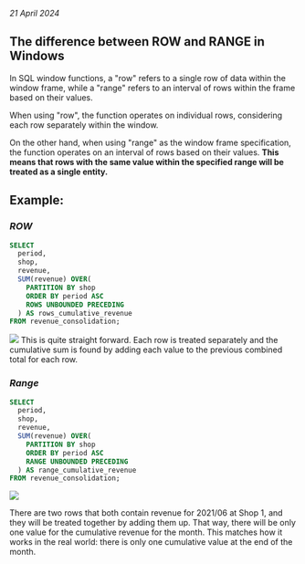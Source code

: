 *21 April 2024*

## The difference between ROW and RANGE in Windows 

In SQL window functions, a "row" refers to a single row of data within the window frame, while a "range" refers to an interval of rows within the frame based on their values. 

When using "row", the function operates on individual rows, considering each row separately within the window.

On the other hand, when using "range" as the window frame specification, the function operates on an interval of rows based on their values. **This means that rows with the same value within the specified range will be treated as a single entity.**

## **Example:**
### *ROW*

```sql
SELECT
  period,
  shop,
  revenue,
  SUM(revenue) OVER(
    PARTITION BY shop
    ORDER BY period ASC
    ROWS UNBOUNDED PRECEDING
  ) AS rows_cumulative_revenue
FROM revenue_consolidation;
```
![](https://learnsql.com/blog/difference-between-rows-range-window-functions/rows.gif)
This is quite straight forward. Each row is treated separately and the cumulative sum is found by adding each value to the previous combined total for each row.

### *Range*

```sql
SELECT
  period,
  shop,
  revenue,
  SUM(revenue) OVER(
    PARTITION BY shop
    ORDER BY period ASC
    RANGE UNBOUNDED PRECEDING
  ) AS range_cumulative_revenue
FROM revenue_consolidation;
```
![](https://learnsql.com/blog/difference-between-rows-range-window-functions/range.gif) 

There are two rows that both contain revenue for 2021/06 at Shop 1, and they will be treated together by adding them up. That way, there will be only one value for the cumulative revenue for the month. This matches how it works in the real world: there is only one cumulative value at the end of the month.
